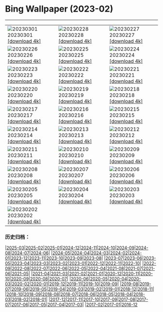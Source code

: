 # Bing Wallpaper (2023-02)
**************

<table><tr><td><img class="wallpaper" src="https://www.bing.com/th?id=OHR.LuebeckCityGate_ZH-CN4618826141_1920x1080.jpg" alt="20230301"> 20230301 <a href="https://www.bing.com/th?id=OHR.LuebeckCityGate_ZH-CN4618826141_UHD.jpg">[download 4k]</a></td><td><img class="wallpaper" src="https://www.bing.com/th?id=OHR.AtraniAmalfi_ZH-CN6391731688_1920x1080.jpg" alt="20230228"> 20230228 <a href="https://www.bing.com/th?id=OHR.AtraniAmalfi_ZH-CN6391731688_UHD.jpg">[download 4k]</a></td><td><img class="wallpaper" src="https://www.bing.com/th?id=OHR.PolarBearFrost_ZH-CN5918160947_1920x1080.jpg" alt="20230227"> 20230227 <a href="https://www.bing.com/th?id=OHR.PolarBearFrost_ZH-CN5918160947_UHD.jpg">[download 4k]</a></td></tr><tr><td><img class="wallpaper" src="https://www.bing.com/th?id=OHR.CanopyPeru_ZH-CN5659581553_1920x1080.jpg" alt="20230226"> 20230226 <a href="https://www.bing.com/th?id=OHR.CanopyPeru_ZH-CN5659581553_UHD.jpg">[download 4k]</a></td><td><img class="wallpaper" src="https://www.bing.com/th?id=OHR.BryceAnniv_ZH-CN5305245786_1920x1080.jpg" alt="20230225"> 20230225 <a href="https://www.bing.com/th?id=OHR.BryceAnniv_ZH-CN5305245786_UHD.jpg">[download 4k]</a></td><td><img class="wallpaper" src="https://www.bing.com/th?id=OHR.RichmondParkDuck_ZH-CN4956127005_1920x1080.jpg" alt="20230224"> 20230224 <a href="https://www.bing.com/th?id=OHR.RichmondParkDuck_ZH-CN4956127005_UHD.jpg">[download 4k]</a></td></tr><tr><td><img class="wallpaper" src="https://www.bing.com/th?id=OHR.BabblingBrook_ZH-CN9371346787_1920x1080.jpg" alt="20230223"> 20230223 <a href="https://www.bing.com/th?id=OHR.BabblingBrook_ZH-CN9371346787_UHD.jpg">[download 4k]</a></td><td><img class="wallpaper" src="https://www.bing.com/th?id=OHR.FriedensglockeFichtelberg_ZH-CN5510489151_1920x1080.jpg" alt="20230222"> 20230222 <a href="https://www.bing.com/th?id=OHR.FriedensglockeFichtelberg_ZH-CN5510489151_UHD.jpg">[download 4k]</a></td><td><img class="wallpaper" src="https://www.bing.com/th?id=OHR.MardiGrasNOLA_ZH-CN9628788934_1920x1080.jpg" alt="20230221"> 20230221 <a href="https://www.bing.com/th?id=OHR.MardiGrasNOLA_ZH-CN9628788934_UHD.jpg">[download 4k]</a></td></tr><tr><td><img class="wallpaper" src="https://www.bing.com/th?id=OHR.Itaimbezinho_ZH-CN5641449623_1920x1080.jpg" alt="20230220"> 20230220 <a href="https://www.bing.com/th?id=OHR.Itaimbezinho_ZH-CN5641449623_UHD.jpg">[download 4k]</a></td><td><img class="wallpaper" src="https://www.bing.com/th?id=OHR.MauiWhale_ZH-CN6664793962_1920x1080.jpg" alt="20230219"> 20230219 <a href="https://www.bing.com/th?id=OHR.MauiWhale_ZH-CN6664793962_UHD.jpg">[download 4k]</a></td><td><img class="wallpaper" src="https://www.bing.com/th?id=OHR.EbenIceCave_ZH-CN6035107581_1920x1080.jpg" alt="20230218"> 20230218 <a href="https://www.bing.com/th?id=OHR.EbenIceCave_ZH-CN6035107581_UHD.jpg">[download 4k]</a></td></tr><tr><td><img class="wallpaper" src="https://www.bing.com/th?id=OHR.BirdcountAllen_ZH-CN4029022734_1920x1080.jpg" alt="20230217"> 20230217 <a href="https://www.bing.com/th?id=OHR.BirdcountAllen_ZH-CN4029022734_UHD.jpg">[download 4k]</a></td><td><img class="wallpaper" src="https://www.bing.com/th?id=OHR.FireFallYosemite_ZH-CN3351604820_1920x1080.jpg" alt="20230216"> 20230216 <a href="https://www.bing.com/th?id=OHR.FireFallYosemite_ZH-CN3351604820_UHD.jpg">[download 4k]</a></td><td><img class="wallpaper" src="https://www.bing.com/th?id=OHR.HippoDayChobe_ZH-CN2883647954_1920x1080.jpg" alt="20230215"> 20230215 <a href="https://www.bing.com/th?id=OHR.HippoDayChobe_ZH-CN2883647954_UHD.jpg">[download 4k]</a></td></tr><tr><td><img class="wallpaper" src="https://www.bing.com/th?id=OHR.OtaruIgloo_ZH-CN2078929256_1920x1080.jpg" alt="20230214"> 20230214 <a href="https://www.bing.com/th?id=OHR.OtaruIgloo_ZH-CN2078929256_UHD.jpg">[download 4k]</a></td><td><img class="wallpaper" src="https://www.bing.com/th?id=OHR.MoonValley_ZH-CN1906470869_1920x1080.jpg" alt="20230213"> 20230213 <a href="https://www.bing.com/th?id=OHR.MoonValley_ZH-CN1906470869_UHD.jpg">[download 4k]</a></td><td><img class="wallpaper" src="https://www.bing.com/th?id=OHR.BoobyDarwinDay_ZH-CN9917306809_1920x1080.jpg" alt="20230212"> 20230212 <a href="https://www.bing.com/th?id=OHR.BoobyDarwinDay_ZH-CN9917306809_UHD.jpg">[download 4k]</a></td></tr><tr><td><img class="wallpaper" src="https://www.bing.com/th?id=OHR.DarkSkiesDV_ZH-CN1076500221_1920x1080.jpg" alt="20230211"> 20230211 <a href="https://www.bing.com/th?id=OHR.DarkSkiesDV_ZH-CN1076500221_UHD.jpg">[download 4k]</a></td><td><img class="wallpaper" src="https://www.bing.com/th?id=OHR.EpidaurusGreece_ZH-CN0640135476_1920x1080.jpg" alt="20230210"> 20230210 <a href="https://www.bing.com/th?id=OHR.EpidaurusGreece_ZH-CN0640135476_UHD.jpg">[download 4k]</a></td><td><img class="wallpaper" src="https://www.bing.com/th?id=OHR.LowerAntelopeAZ_ZH-CN4758496750_1920x1080.jpg" alt="20230209"> 20230209 <a href="https://www.bing.com/th?id=OHR.LowerAntelopeAZ_ZH-CN4758496750_UHD.jpg">[download 4k]</a></td></tr><tr><td><img class="wallpaper" src="https://www.bing.com/th?id=OHR.EileanDonanDawn_ZH-CN0383017858_1920x1080.jpg" alt="20230208"> 20230208 <a href="https://www.bing.com/th?id=OHR.EileanDonanDawn_ZH-CN0383017858_UHD.jpg">[download 4k]</a></td><td><img class="wallpaper" src="https://www.bing.com/th?id=OHR.MedievalLabro_ZH-CN0015356188_1920x1080.jpg" alt="20230207"> 20230207 <a href="https://www.bing.com/th?id=OHR.MedievalLabro_ZH-CN0015356188_UHD.jpg">[download 4k]</a></td><td><img class="wallpaper" src="https://www.bing.com/th?id=OHR.WaitangiFjordlandNP_ZH-CN9436140228_1920x1080.jpg" alt="20230206"> 20230206 <a href="https://www.bing.com/th?id=OHR.WaitangiFjordlandNP_ZH-CN9436140228_UHD.jpg">[download 4k]</a></td></tr><tr><td><img class="wallpaper" src="https://www.bing.com/th?id=OHR.YearRabbit_ZH-CN2751166096_1920x1080.jpg" alt="20230205"> 20230205 <a href="https://www.bing.com/th?id=OHR.YearRabbit_ZH-CN2751166096_UHD.jpg">[download 4k]</a></td><td><img class="wallpaper" src="https://www.bing.com/th?id=OHR.Lichun2023_ZH-CN7842399047_1920x1080.jpg" alt="20230204"> 20230204 <a href="https://www.bing.com/th?id=OHR.Lichun2023_ZH-CN7842399047_UHD.jpg">[download 4k]</a></td><td><img class="wallpaper" src="https://www.bing.com/th?id=OHR.QuebecFrontenac_ZH-CN9519096458_1920x1080.jpg" alt="20230203"> 20230203 <a href="https://www.bing.com/th?id=OHR.QuebecFrontenac_ZH-CN9519096458_UHD.jpg">[download 4k]</a></td></tr><tr><td><img class="wallpaper" src="https://www.bing.com/th?id=OHR.GroundhogThree_ZH-CN6720558481_1920x1080.jpg" alt="20230202"> 20230202 <a href="https://www.bing.com/th?id=OHR.GroundhogThree_ZH-CN6720558481_UHD.jpg">[download 4k]</a></td><td></td><td></td></tr></table>

### 历史归档：

|[2025-03](/../2025-03/2025-03.md)|[2025-02](/../2025-02/2025-02.md)|[2025-01](/../2025-01/2025-01.md)|[2024-12](/../2024-12/2024-12.md)|[2024-11](/../2024-11/2024-11.md)|[2024-10](/../2024-10/2024-10.md)|[2024-09](/../2024-09/2024-09.md)|[2024-08](/../2024-08/2024-08.md)|[2024-07](/../2024-07/2024-07.md)|[2024-06](/../2024-06/2024-06.md)|
|[2024-05](/../2024-05/2024-05.md)|[2024-04](/../2024-04/2024-04.md)|[2024-03](/../2024-03/2024-03.md)|[2024-02](/../2024-02/2024-02.md)|[2024-01](/../2024-01/2024-01.md)|[2023-12](/../2023-12/2023-12.md)|[2023-11](/../2023-11/2023-11.md)|[2023-10](/../2023-10/2023-10.md)|[2023-09](/../2023-09/2023-09.md)|[2023-08](/../2023-08/2023-08.md)|
|[2023-07](/../2023-07/2023-07.md)|[2023-06](/../2023-06/2023-06.md)|[2023-05](/../2023-05/2023-05.md)|[2023-04](/../2023-04/2023-04.md)|[2023-03](/../2023-03/2023-03.md)|[2023-02](/2023-02.md)|[2023-01](/../2023-01/2023-01.md)|[2022-12](/../2022-12/2022-12.md)|[2022-11](/../2022-11/2022-11.md)|[2022-10](/../2022-10/2022-10.md)|
|[2022-09](/../2022-09/2022-09.md)|[2022-08](/../2022-08/2022-08.md)|[2022-07](/../2022-07/2022-07.md)|[2022-06](/../2022-06/2022-06.md)|[2022-05](/../2022-05/2022-05.md)|[2022-04](/../2022-04/2022-04.md)|[2021-08](/../2021-08/2021-08.md)|[2021-07](/../2021-07/2021-07.md)|[2021-06](/../2021-06/2021-06.md)|[2021-05](/../2021-05/2021-05.md)|
|[2021-04](/../2021-04/2021-04.md)|[2021-03](/../2021-03/2021-03.md)|[2021-02](/../2021-02/2021-02.md)|[2021-01](/../2021-01/2021-01.md)|[2020-12](/../2020-12/2020-12.md)|[2020-11](/../2020-11/2020-11.md)|[2020-10](/../2020-10/2020-10.md)|[2020-09](/../2020-09/2020-09.md)|[2020-08](/../2020-08/2020-08.md)|[2020-07](/../2020-07/2020-07.md)|
|[2020-06](/../2020-06/2020-06.md)|[2020-05](/../2020-05/2020-05.md)|[2020-04](/../2020-04/2020-04.md)|[2020-03](/../2020-03/2020-03.md)|[2020-02](/../2020-02/2020-02.md)|[2020-01](/../2020-01/2020-01.md)|[2019-12](/../2019-12/2019-12.md)|[2019-11](/../2019-11/2019-11.md)|[2019-10](/../2019-10/2019-10.md)|[2019-09](/../2019-09/2019-09.md)|
|[2019-08](/../2019-08/2019-08.md)|[2019-07](/../2019-07/2019-07.md)|[2019-06](/../2019-06/2019-06.md)|[2019-05](/../2019-05/2019-05.md)|[2019-04](/../2019-04/2019-04.md)|[2019-03](/../2019-03/2019-03.md)|[2019-02](/../2019-02/2019-02.md)|[2019-01](/../2019-01/2019-01.md)|[2018-12](/../2018-12/2018-12.md)|[2018-11](/../2018-11/2018-11.md)|
|[2018-10](/../2018-10/2018-10.md)|[2018-09](/../2018-09/2018-09.md)|[2018-08](/../2018-08/2018-08.md)|[2018-07](/../2018-07/2018-07.md)|[2018-06](/../2018-06/2018-06.md)|[2018-05](/../2018-05/2018-05.md)|[2018-04](/../2018-04/2018-04.md)|[2018-03](/../2018-03/2018-03.md)|[2018-02](/../2018-02/2018-02.md)|[2018-01](/../2018-01/2018-01.md)|
|[2017-12](/../2017-12/2017-12.md)|[2017-11](/../2017-11/2017-11.md)|[2017-10](/../2017-10/2017-10.md)|[2017-09](/../2017-09/2017-09.md)|[2017-08](/../2017-08/2017-08.md)|[2017-07](/../2017-07/2017-07.md)|[2017-06](/../2017-06/2017-06.md)|[2017-05](/../2017-05/2017-05.md)|[2017-04](/../2017-04/2017-04.md)|[2017-03](/../2017-03/2017-03.md)|
|[2017-02](/../2017-02/2017-02.md)|[2017-01](/../2017-01/2017-01.md)|[2016-12](/../2016-12/2016-12.md)